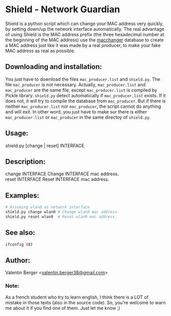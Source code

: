 # Shield - Network Guardian
Shield is a python script which can change your MAC address very quickly, by setting down/up the network interface automatically. The real advantage of using Shield is the MAC address prefix (the three hexadecimal number at the beginning of the MAC address) use the [macchanger](https://github.com/alobbs/macchanger) database to create a MAC address just like it was made by a real producer, to make your fake MAC address as real as possible.

## Downloading and installation:
You just have to download the files ```mac_producer.list``` and ```shield.py```. The file ```mac_producer``` is not necessary. Actually, ```mac_producer.list``` and ```mac_producer``` are the same file, except ```mac_producer.list``` is compiled by Pickle library. ```shield.py``` detect automatically if ```mac_producer.list``` exists. If it does not, it will try to compile the database from ```mac_producer```. But if there is neither ```mac_producer.list``` nor ```mac_producer```, the script cannot do anything and will exit. In other word, you just have to make sur there is either  ```mac_producer.list``` or ```mac_producer``` in the same directoy of ```shield.py```.

## Usage:
shield.py [change | reset] INTERFACE

## Description:
change INTERFACE    Change INTERFACE mac address.<br/>
reset  INTERFACE    Reset INTERFACE mac address.

## Examples:
```bash
# Assuming wlan0 as network interface
shield.py change wlan0 # Change wlan0 mac address.
shield.py reset wlan0  # Reset wlan0 mac address.
```

## See also:
```bash
ifconfig (8)
```

## Author:
Valentin Berger <[valentin.berger38@gmail.com](mailto:valentin.berger38@gmail.com)>

### Note:
As a french student who try to learn english, I think there is a LOT of mistake in those texts (also in the source code). So, you're welcome to warn me about it if you find one of them. Just let me know ;)
